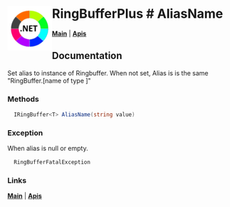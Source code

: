 # <img align="left" width="100" height="100" src="./images/icon.png"> RingBufferPlus # AliasName

[**Main**](index.md#help) | 
[**Apis**](index.md#apis)

## Documentation
Set alias to instance of Ringbuffer. When not set, Alias is is the same "RingBuffer.[name of type <T>]"

### Methods

```csharp
  IRingBuffer<T> AliasName(string value)
``` 

### Exception

 When alias is null or empty.

```csharp
  RingBufferFatalException
``` 

### Links
[**Main**](index.md#help) | 
[**Apis**](index.md#apis)

